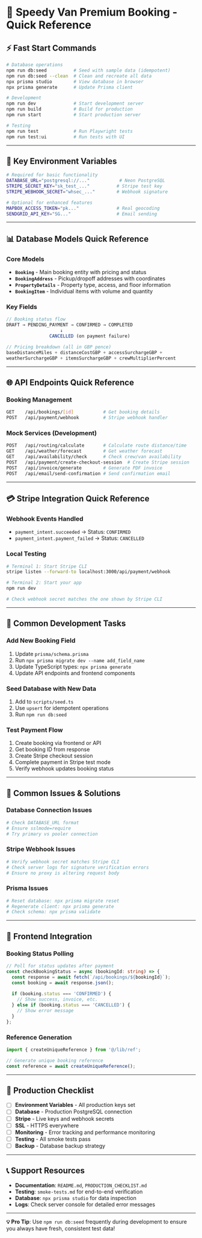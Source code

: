 # 🚀 **Speedy Van Premium Booking - Quick Reference**

## **⚡ Fast Start Commands**

```bash
# Database operations
npm run db:seed          # Seed with sample data (idempotent)
npm run db:seed --clean  # Clean and recreate all data
npx prisma studio        # View database in browser
npx prisma generate      # Update Prisma client

# Development
npm run dev              # Start development server
npm run build            # Build for production
npm run start            # Start production server

# Testing
npm run test             # Run Playwright tests
npm run test:ui          # Run tests with UI
```

---

## **🔑 Key Environment Variables**

```bash
# Required for basic functionality
DATABASE_URL="postgresql://..."           # Neon PostgreSQL
STRIPE_SECRET_KEY="sk_test_..."          # Stripe test key
STRIPE_WEBHOOK_SECRET="whsec_..."        # Webhook signature

# Optional for enhanced features
MAPBOX_ACCESS_TOKEN="pk..."              # Real geocoding
SENDGRID_API_KEY="SG..."                 # Email sending
```

---

## **📊 Database Models Quick Reference**

### **Core Models**
- **`Booking`** - Main booking entity with pricing and status
- **`BookingAddress`** - Pickup/dropoff addresses with coordinates
- **`PropertyDetails`** - Property type, access, and floor information
- **`BookingItem`** - Individual items with volume and quantity

### **Key Fields**
```typescript
// Booking status flow
DRAFT → PENDING_PAYMENT → CONFIRMED → COMPLETED
                    ↓
                CANCELLED (on payment failure)

// Pricing breakdown (all in GBP pence)
baseDistanceMiles + distanceCostGBP + accessSurchargeGBP + 
weatherSurchargeGBP + itemsSurchargeGBP + crewMultiplierPercent
```

---

## **🌐 API Endpoints Quick Reference**

### **Booking Management**
```bash
GET    /api/bookings/[id]           # Get booking details
POST   /api/payment/webhook         # Stripe webhook handler
```

### **Mock Services (Development)**
```bash
POST   /api/routing/calculate       # Calculate route distance/time
GET    /api/weather/forecast        # Get weather forecast
GET    /api/availability/check      # Check crew/van availability
POST   /api/payment/create-checkout-session  # Create Stripe session
POST   /api/invoice/generate        # Generate PDF invoice
POST   /api/email/send-confirmation # Send confirmation email
```

---

## **💳 Stripe Integration Quick Reference**

### **Webhook Events Handled**
- `payment_intent.succeeded` → Status: `CONFIRMED`
- `payment_intent.payment_failed` → Status: `CANCELLED`

### **Local Testing**
```bash
# Terminal 1: Start Stripe CLI
stripe listen --forward-to localhost:3000/api/payment/webhook

# Terminal 2: Start your app
npm run dev

# Check webhook secret matches the one shown by Stripe CLI
```

---

## **🔧 Common Development Tasks**

### **Add New Booking Field**
1. Update `prisma/schema.prisma`
2. Run `npx prisma migrate dev --name add_field_name`
3. Update TypeScript types: `npx prisma generate`
4. Update API endpoints and frontend components

### **Seed Database with New Data**
1. Add to `scripts/seed.ts`
2. Use `upsert` for idempotent operations
3. Run `npm run db:seed`

### **Test Payment Flow**
1. Create booking via frontend or API
2. Get booking ID from response
3. Create Stripe checkout session
4. Complete payment in Stripe test mode
5. Verify webhook updates booking status

---

## **🐛 Common Issues & Solutions**

### **Database Connection Issues**
```bash
# Check DATABASE_URL format
# Ensure sslmode=require
# Try primary vs pooler connection
```

### **Stripe Webhook Issues**
```bash
# Verify webhook secret matches Stripe CLI
# Check server logs for signature verification errors
# Ensure no proxy is altering request body
```

### **Prisma Issues**
```bash
# Reset database: npx prisma migrate reset
# Regenerate client: npx prisma generate
# Check schema: npx prisma validate
```

---

## **📱 Frontend Integration**

### **Booking Status Polling**
```typescript
// Poll for status updates after payment
const checkBookingStatus = async (bookingId: string) => {
  const response = await fetch(`/api/bookings/${bookingId}`);
  const booking = await response.json();
  
  if (booking.status === 'CONFIRMED') {
    // Show success, invoice, etc.
  } else if (booking.status === 'CANCELLED') {
    // Show error message
  }
};
```

### **Reference Generation**
```typescript
import { createUniqueReference } from '@/lib/ref';

// Generate unique booking reference
const reference = await createUniqueReference();
```

---

## **🚀 Production Checklist**

- [ ] **Environment Variables** - All production keys set
- [ ] **Database** - Production PostgreSQL connection
- [ ] **Stripe** - Live keys and webhook secrets
- [ ] **SSL** - HTTPS everywhere
- [ ] **Monitoring** - Error tracking and performance monitoring
- [ ] **Testing** - All smoke tests pass
- [ ] **Backup** - Database backup strategy

---

## **📞 Support Resources**

- **Documentation**: `README.md`, `PRODUCTION_CHECKLIST.md`
- **Testing**: `smoke-tests.md` for end-to-end verification
- **Database**: `npx prisma studio` for data inspection
- **Logs**: Check server console for detailed error messages

---

**💡 Pro Tip**: Use `npm run db:seed` frequently during development to ensure you always have fresh, consistent test data!
